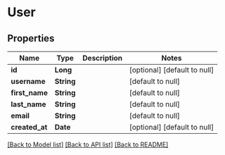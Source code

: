 # User
## Properties

| Name | Type | Description | Notes |
|------------ | ------------- | ------------- | -------------|
| **id** | **Long** |  | [optional] [default to null] |
| **username** | **String** |  | [default to null] |
| **first\_name** | **String** |  | [default to null] |
| **last\_name** | **String** |  | [default to null] |
| **email** | **String** |  | [default to null] |
| **created\_at** | **Date** |  | [optional] [default to null] |

[[Back to Model list]](../README.md#documentation-for-models) [[Back to API list]](../README.md#documentation-for-api-endpoints) [[Back to README]](../README.md)

